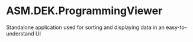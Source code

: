 # ASM.DEK.ProgrammingViewer
Standalone application used for sorting and displaying data in an easy-to-understand UI
